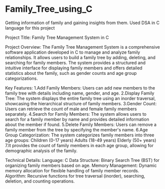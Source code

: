 # Family_Tree_using_C
Getting information of family and gaining insights from them. Used DSA in C language for this project

Project Title: Family Tree Management System in C

Project Overview:
The Family Tree Management System is a comprehensive software application developed in C to manage and analyze family relationships. It allows users to build a family tree by adding, deleting, and searching for family members. The system provides a structured and intuitive interface for displaying family members and offers detailed statistics about the family, such as gender counts and age group categorizations.

Key Features:
1.Add Family Members: Users can add new members to the family tree with details including name, gender, and age.
2.Display Family Tree: The system displays the entire family tree using an inorder traversal, showcasing the hierarchical structure of family members.
3.Gender Count: Users can retrieve the count of male and female family members separately.
4.Search for Family Members: The system allows users to search for a family member by name and provides detailed information about the member if found.
5.Delete Family Members: Users can remove a family member from the tree by specifying the member's name.
6.Age Group Categorization: The system categorizes family members into three age groups:
  Children (0-17 years)
  Adults (18-49 years)
  Elderly (50+ years)
7.It provides the count of family members in each age group, allowing for demographic analysis of the family.

Technical Details:
Language: C
Data Structure: Binary Search Tree (BST) for organizing family members based on age.
Memory Management: Dynamic memory allocation for flexible handling of family member records.
Algorithm: Recursive functions for tree traversal (inorder), searching, deletion, and counting operations.
